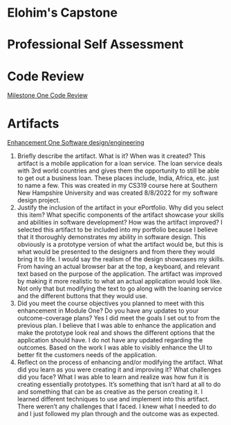 # Elohim's Capstone

# Professional Self Assessment


# Code Review
[Milestone One Code Review](https://youtu.be/JFAPfgDiEBk)

# Artifacts
[Enhancement One Software design/engineering](https://github.com/Elohimjackson/Elohimjackson.github.io/blob/main/CS300%20Project2%20Enhancedversion.cpp)

1.	Briefly describe the artifact. What is it? When was it created?
This artifact is a mobile application for a loan service. The loan service deals with 3rd world countries and gives them the opportunity to still be able to get out a business loan. These places include, India, Africa, etc. just to name a few. This was created in my CS319 course here at Southern New Hampshire University and was created 8/8/2022 for my software design project. 
2.	Justify the inclusion of the artifact in your ePortfolio. Why did you select this item? What specific components of the artifact showcase your skills and abilities in software development? How was the artifact improved? 
I selected this artifact to be included into my portfolio because I believe that it thoroughly demonstrates my ability in software design. This obviously is a prototype version of what the artifact would be, but this is what would be presented to the designers and from there they would bring it to life. I would say the realism of the design showcases my skills. From having an actual browser bar at the top, a keyboard, and relevant text based on the purpose of the application. The artifact was improved by making it more realistic to what an actual application would look like. Not only that but modifying the text to go along with the loaning service and the different buttons that they would use. 
3.	Did you meet the course objectives you planned to meet with this enhancement in Module One? Do you have any updates to your outcome-coverage plans? 
Yes I did meet the goals I set out to from the previous plan. I believe that I was able to enhance the application and make the prototype look real and shows the different options that the application should have. I do not have any updated regarding the outcomes. Based on the work I was able to visibly enhance the UI to better fit the customers needs of the application. 
4.	Reflect on the process of enhancing and/or modifying the artifact. What did you learn as you were creating it and improving it? What challenges did you face?
What I was able to learn and realize was how fun it is creating essentially prototypes. It’s something that isn’t hard at all to do and something that can be as creative as the person creating it. I learned different techniques to use and implement into this artifact. There weren’t any challenges that I faced. I knew what I needed to do and I just followed my plan through and the outcome was as expected. 


